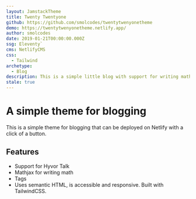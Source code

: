 ```yaml
---
layout: JamstackTheme
title: Twenty Twentyone
github: https://github.com/smolcodes/twentytwenyonetheme
demo: https://twentytwenyonetheme.netlify.app/
author: smolcodes
date: 2019-01-21T00:00:00.000Z
ssg: Eleventy`
cms: NetlifyCMS
css:
  - Tailwind
archetype:
  - Blog
description: This is a simple little blog with support for writing math
stale: true
---
```


# A simple theme for blogging

This is a simple theme for blogging that can be deployed on Netlify with a click of a button.

## Features

- Support for Hyvor Talk
- Mathjax for writing math
- Tags
- Uses semantic HTML, is accessible and responsive. Built with TailwindCSS.
